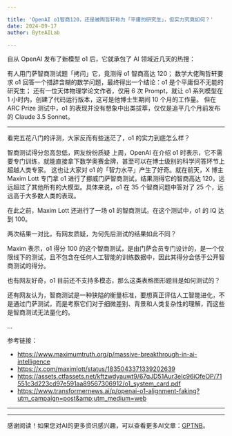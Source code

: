 ```yaml
---

title: 'OpenAI o1智商120，还是被陶哲轩称为「平庸的研究生」，但实力究竟如何？'
date: 2024-09-17
author: ByteAILab

---
```


自从 OpenAI 发布了新模型 o1 后，它就承包了 AI 领域近几天的热搜：

有人用门萨智商测试题「拷问」它，竟测得 o1 智商高达 120；
数学大佬陶哲轩要求 o1 回答一个措辞含糊的数学问题，最终得出一个结论：o1 是个平庸但不无能的研究生；
还有一位天体物理学论文作者，仅用 6 次 Prompt，就让 o1 系列模型在 1 小时内，创建了代码运行版本，这可是他博士生期间 10 个月的工作量。
但在 ARC Prize 测试中，o1 的表现并没有想象中出类拔萃，仅仅是追平几个月前发布的 Claude 3.5 Sonnet。

---

看完五花八门的评测，大家反而有些迷茫了，o1 的实力到底怎么样？

智商测试得分忽高忽低，网友纷纷质疑
上周，OpenAI 在介绍 o1 时表示，它不需要专门训练，就能直接拿下数学奥赛金牌，甚至可以在博士级别的科学问答环节上超越人类专家。
这也让大家对 o1 的「智力水平」产生了好奇。就在前天，X 博主 Maxim Lott 专门拿 o1 进行了挪威门萨智商测试，结果测得它的智商高达 120，远远超过了其他所有的大模型。具体来说，o1 在 35 个智商问题中答对了 25 个，远远高于大多数人类的表现。

在此之前，Maxim Lott 还进行了一场 o1 的智商测试。在这个测试中，o1 的 IQ 达到 100。

两次结果一对比，有网友质疑，为何先后测试的结果如此不同？

Maxim 表示，o1 得分 100 的这个智商测试，是由门萨会员专门设计的，是一个仅限线下的测试，且不包含在任何人工智能的训练数据中，因此其得分会低于公开智商测试的得分。

也有网友好奇，o1 目前还不支持多模态，那么这类表格图形题目是如何测试的？

还有网友认为，智商测试是一种狭隘的衡量标准，要想真正评估人工智能进化，不是通过门萨测试，而是考察它们对于细微差别、背景和人类复杂性的理解，而这些是智商测试无法量化的。

...

参考链接：

- https://www.maximumtruth.org/p/massive-breakthrough-in-ai-intelligence
- https://x.com/maximlott/status/1835043371339202639
- https://assets.ctfassets.net/kftzwdyauwt9/67qJD51Aur3eIc96iOfeOP/71551c3d223cd97e591aa89567306912/o1_system_card.pdf
- https://www.transformernews.ai/p/openai-o1-alignment-faking?utm_campaign=post&amp;utm_medium=web

---
---
感谢阅读！如果您对AI的更多资讯感兴趣，可以查看更多AI文章：[GPTNB](https://gptnb.com)。